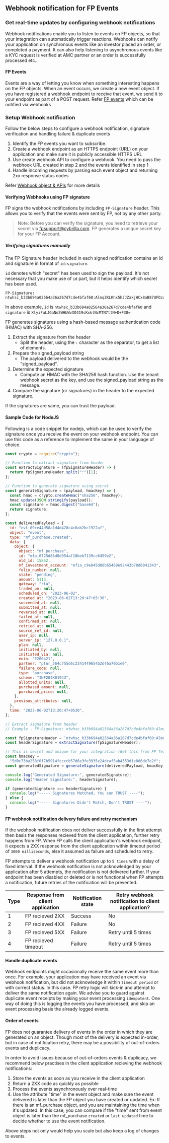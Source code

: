 ## Webhook notification for FP Events

### Get real-time updates by configuring webhook notifications

Webhook notifications enable you to listen to events on FP objects, so that your integration can automatically trigger reactions. Webhooks can notify your application on synchronous events like an investor placed an order, or completed a payment. It can also help listening to asynchronous events like a KYC request is verified at AMC partner or an order is successfully processed etc..

#### FP Events

Events are a way of letting you know when something interesting happens on the FP objects. When an event occurs, we create a new event object. If you have registered a webhook endpoint to receive that event, we send it to your endpoint as part of a POST request. Refer [FP events](https://fintechprimitives.com/docs/api/#event-object) which can be notified via webhooks


### Setup Webhook notification

Follow the below steps to configure a webhook notification, signature verification and handling failure & duplicate events

1. Identify the FP events you want to subscribe.
2. Create a webhook endpoint as an HTTPS endpoint (URL) on your application and make sure it is publicly accessible HTTPS URL
3. Use create webhook API to configure a webhook. You need to pass the webhook URL created in step 2 and the events identified in step 1
4. Handle incoming requests by parsing each event object and returning 2xx response status codes

Refer [Webhook object & APIs](https://fintechprimitives.com/docs/api/#webhook-notification-object) for more details

#### Verifying Webhooks using FP signature

FP signs the webhook notifications by including `FP-Signature` header. This allows you to verify that the events were sent by FP, not by any other party. 

> Note: Before you can verify the signature, you need to retrieve your secret via fpsupport@cybrilla.com. FP generates a unique secret key for your FP Account.

##### Verifying signatures manually

The FP-Signature header included in each signed notification contains an id and signature in format of `id:signature`.

`id` denotes which "secret" has been used to sign the payload. It's not necessary that you make use of `id` part, but it helps identify which secret has been used.

```
FP-Signature: ntwhsc_b33b694a02564a36a267d7cde4bfaf60:AlmqZKLKhx5hJJZakjHCx8oB87UFOzx32qMBHXYM06c=
```

In above example, `id` is `ntwhsc_b33b694a02564a36a267d7cde4bfaf60` and `signature` is `XlyiFuLJGaNo5WHbWvXO419sKxklNcMTN7ttN+D+F38=`

FP generates signatures using a hash-based message authentication code (HMAC) with SHA-256.

1. Extract the signature from the header
   * Split the header, using the `:` character as the separator, to get a list of elements.
2. Prepare the signed_payload string
   * The payload delivered to the webhook would be the "signed_payload".
3. Determine the expected signature
   * Compute an HMAC with the SHA256 hash function. Use the tenant webhook secret as the key, and use the signed_payload string as the message.
4. Compare the signature (or signatures) in the header to the expected signature.

If the signatures are same, you can trust the payload.

#### Sample Code for NodeJS

Following is a code snippet for nodejs, which can be used to verify the signature once you receive the event on your webhook endpoint. You can use this code as a reference to implement the same in your language of choice.

```js
const crypto = require("crypto");

// Function to extract signature from header
const extractSignature = (fpSignatureHeader) => {
  return fpSignatureHeader.split(":")[1];
};

// Function to generate signature using secret
const generateSignature = (payload, hmacKey) => {
  const hmac = crypto.createHmac("sha256", hmacKey);
  hmac.update(JSON.stringify(payload));
  const signature = hmac.digest("base64");
  return signature;
};

const deliveredPayload = {
  id: "evt_09ce44d58a1d4d428c4c0ab2bc1922af",
  object: "event",
  type: "mf_purchase.created",
  data: {
    object: {
      object: "mf_purchase",
      id: "mfp_6725d86d0d954af18beb7139cc6459e2",
      old_id: 15862,
      mf_investment_account: "mfia_c9e845d08b65469e92443b70d6041343",
      folio_number: null,
      state: "pending",
      amount: 5113,
      gateway: "rta",
      traded_on: null,
      scheduled_on: "2023-06-02",
      created_at: "2023-06-02T13:20:47+05:30",
      succeeded_at: null,
      submitted_at: null,
      reversed_at: null,
      failed_at: null,
      confirmed_at: null,
      retried_at: null,
      source_ref_id: null,
      user_ip: null,
      server_ip: "127.0.0.1",
      plan: null,
      initiated_by: null,
      initiated_via: null,
      euin: "E260421",
      partner: "ptnr_564c755d6c2341449654b2d46a70b1e0",
      failure_code: null,
      type: "purchase",
      scheme: "INF204K01943",
      allotted_units: null,
      purchased_amount: null,
      purchased_price: null,
    },
    previous_attributes: null,
  },
  time: "2023-06-02T13:20:47+0530",
};

// Extract signature from header
// Example - FP-Signature: ntwhsc_b33b694a02564a36a267d7cde4bfaf60:AlmqZKLKhx5hJJZakjHCx8oB87UFOzx32qMBHXYM06c=

const fpSignatureHeader = `ntwhsc_b33b694a02564a36a267d7cde4bfaf60:AlmqZKLKhx5hJJZakjHCx8oB87UFOzx32qMBHXYM06c=`;
const headerSignature = extractSignature(fpSignatureHeader);

// This is secret and unique for your integration (Get this from FP Team)
const hmacKey =
  "5d0c73ba258f0f7b5914fccccb57d6e3fe3935e24dcaf5ab4353d1e806de7e2f";
const generatedSignature = generateSignature(deliveredPayload, hmacKey);

console.log("Generated Signature:", generatedSignature);
console.log("Header Signature:", headerSignature);

if (generatedSignature === headerSignature) {
  console.log("----- Signatures Matched, You can TRUST ----");
} else {
  console.log("----- Signatures Didn't Match, Don't TRUST ----");
}
```

#### FP webhook notification delivery failure and retry mechanism

If the webhook notification does not deliver successfully in the first attempt then basis the responses recieved from the client application, further retry happens from FP. When FP calls the client application's webhook endpoint, it expects a 2XX response from the client application within timeout period of `3000 milliseconds`, else it assumed as failure and scheduled to retry.

FP attempts to deliver a webhook notification up to `5 times` with a delay of fixed interval. If the webhook notification is not acknowledged by your application after 5 attempts, the notification is not delivered further. If your endpoint has been disabled or deleted or is not functional when FP attempts a notification, future retries of the notification will be prevented.


| Type | Response from client application | Notification state | Retry webhook notification to client application?                                             |
| ---- | ----------------------- | --------------- | ------------------------------------------------------ |
| 1    | FP recieved 2XX         | Success         | No                                                     |
| 2    | FP recieved 4XX         | Failure         | No
| 3    | FP recieved 5XX         | Failure         | Retry until 5 times |
| 4    | FP recieved timeout     | Failure         | Retry until 5 times |


#### Handle duplicate events

Webhook endpoints might occasionally receive the same event more than once. For example, your application may have received an event via webhook notification, but did not acknowledge it within `timeout period` or with correct status. In this case. FP retry logic will kick-in and attempt to deliver the same notification again. We advise you to guard against duplicate event receipts by making your event processing `idempotent`. One way of doing this is logging the events you have processed, and skip an event processing basis the already logged events.

#### Order of events

FP does not guarantee delivery of events in the order in which they are generated on an object. Though most of the delivery is expected in-order, but in case of notification retry, there may be a possibility of out-of-orders events and duplicacy. 

In order to avoid issues because of out-of-orders events & duplicacy, we recommend below practises in the client application recieving the webhook notifications:

1. Store the events as soon as you receive in the client application
2. Return a 2XX code as quickly as possible
3. Process the events asynchronously over real-time
4. Use the attribute "time" in the event object and make sure the event delivered is later than the FP object you have created or updated. Ex: If there is an mf_purchase object, and you are maintaining the time when it's updated. In this case, you can compare if the "time" sent from event object is later than the mf_purchase `created` or `last updated` time to decide whether to use the event notification.

Above steps not only would help you scale but also keep a log of changes to events. 

